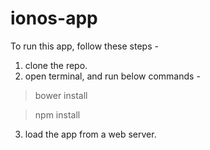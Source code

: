 # ionos-app

To run this app, follow these steps - 

1. clone the repo.
2. open terminal, and run below commands -

  > bower install
  
  > npm install
3. load the app from a web server.
